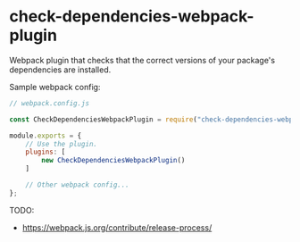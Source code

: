 # check-dependencies-webpack-plugin

Webpack plugin that checks that the correct versions of your package's
dependencies are installed.

Sample webpack config:

```JavaScript
// webpack.config.js

const CheckDependenciesWebpackPlugin = require("check-dependencies-webpack-plugin");

module.exports = {
	// Use the plugin.
	plugins: [
		new CheckDependenciesWebpackPlugin()
	]

	// Other webpack config...
};
```

TODO:

- https://webpack.js.org/contribute/release-process/
